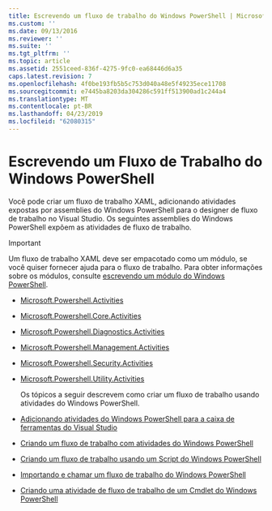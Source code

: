 ```yaml
---
title: Escrevendo um fluxo de trabalho do Windows PowerShell | Microsoft Docs
ms.custom: ''
ms.date: 09/13/2016
ms.reviewer: ''
ms.suite: ''
ms.tgt_pltfrm: ''
ms.topic: article
ms.assetid: 2551ceed-836f-4275-9fc0-ea68446d6a35
caps.latest.revision: 7
ms.openlocfilehash: 4f0be193fb5b5c753d040a48e5f49235ece11708
ms.sourcegitcommit: e7445ba8203da304286c591ff513900ad1c244a4
ms.translationtype: MT
ms.contentlocale: pt-BR
ms.lasthandoff: 04/23/2019
ms.locfileid: "62080315"
---
```

# <a name="writing-a-windows-powershell-workflow"></a>Escrevendo um Fluxo de Trabalho do Windows PowerShell

Você pode criar um fluxo de trabalho XAML, adicionando atividades expostas por assemblies do Windows PowerShell para o designer de fluxo de trabalho no Visual Studio. Os seguintes assemblies do Windows PowerShell expõem as atividades de fluxo de trabalho.

> [!IMPORTANT]
> Um fluxo de trabalho XAML deve ser empacotado como um módulo, se você quiser fornecer ajuda para o fluxo de trabalho. Para obter informações sobre os módulos, consulte [escrevendo um módulo do Windows PowerShell](../module/writing-a-windows-powershell-module.md).

- [Microsoft.Powershell.Activities](/dotnet/api/Microsoft.PowerShell.Activities)

- [Microsoft.Powershell.Core.Activities](/dotnet/api/Microsoft.PowerShell.Core.Activities)

- [Microsoft.Powershell.Diagnostics.Activities](/dotnet/api/Microsoft.PowerShell.Diagnostics.Activities)

- [Microsoft.Powershell.Management.Activities](/dotnet/api/Microsoft.PowerShell.Management.Activities)

- [Microsoft.Powershell.Security.Activities](/dotnet/api/Microsoft.PowerShell.Security.Activities)

- [Microsoft.Powershell.Utility.Activities](/dotnet/api/Microsoft.PowerShell.Utility.Activities)

  Os tópicos a seguir descrevem como criar um fluxo de trabalho usando atividades do Windows PowerShell.

- [Adicionando atividades do Windows PowerShell para a caixa de ferramentas do Visual Studio](./adding-windows-powershell-activities-to-the-visual-studio-toolbox.md)

- [Criando um fluxo de trabalho com atividades do Windows PowerShell](./creating-a-workflow-with-windows-powershell-activities.md)

- [Criando um fluxo de trabalho usando um Script do Windows PowerShell](./creating-a-workflow-by-using-a-windows-powershell-script.md)

- [Importando e chamar um fluxo de trabalho do Windows PowerShell](./importing-and-invoking-a-windows-powershell-workflow.md)

- [Criando uma atividade de fluxo de trabalho de um Cmdlet do Windows PowerShell](./creating-a-workflow-activity-from-a-windows-powershell-cmdlet.md)